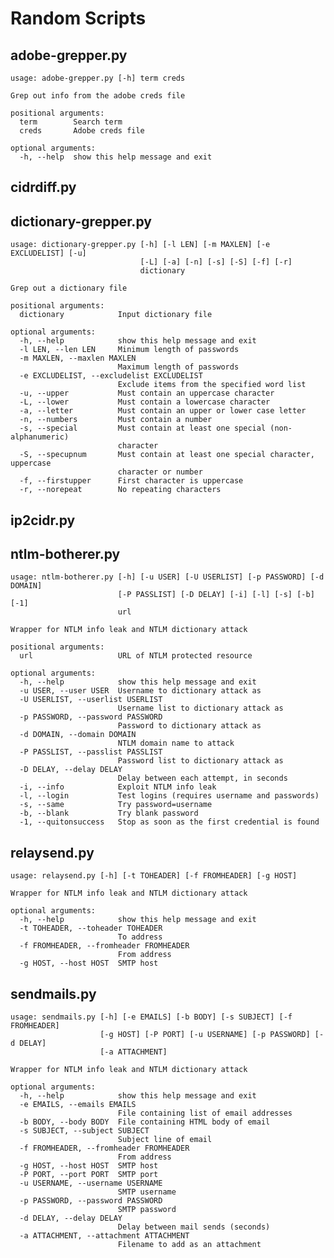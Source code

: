 # Random Scripts

## adobe-grepper.py 

    usage: adobe-grepper.py [-h] term creds
    
    Grep out info from the adobe creds file
    
    positional arguments:
      term        Search term
      creds       Adobe creds file
    
    optional arguments:
      -h, --help  show this help message and exit

## cidrdiff.py 


## dictionary-grepper.py 

    usage: dictionary-grepper.py [-h] [-l LEN] [-m MAXLEN] [-e EXCLUDELIST] [-u]
                                 [-L] [-a] [-n] [-s] [-S] [-f] [-r]
                                 dictionary
    
    Grep out a dictionary file
    
    positional arguments:
      dictionary            Input dictionary file
    
    optional arguments:
      -h, --help            show this help message and exit
      -l LEN, --len LEN     Minimum length of passwords
      -m MAXLEN, --maxlen MAXLEN
                            Maximum length of passwords
      -e EXCLUDELIST, --excludelist EXCLUDELIST
                            Exclude items from the specified word list
      -u, --upper           Must contain an uppercase character
      -L, --lower           Must contain a lowercase character
      -a, --letter          Must contain an upper or lower case letter
      -n, --numbers         Must contain a number
      -s, --special         Must contain at least one special (non-alphanumeric)
                            character
      -S, --specupnum       Must contain at least one special character, uppercase
                            character or number
      -f, --firstupper      First character is uppercase
      -r, --norepeat        No repeating characters

## ip2cidr.py 


## ntlm-botherer.py 

    usage: ntlm-botherer.py [-h] [-u USER] [-U USERLIST] [-p PASSWORD] [-d DOMAIN]
                            [-P PASSLIST] [-D DELAY] [-i] [-l] [-s] [-b] [-1]
                            url
    
    Wrapper for NTLM info leak and NTLM dictionary attack
    
    positional arguments:
      url                   URL of NTLM protected resource
    
    optional arguments:
      -h, --help            show this help message and exit
      -u USER, --user USER  Username to dictionary attack as
      -U USERLIST, --userlist USERLIST
                            Username list to dictionary attack as
      -p PASSWORD, --password PASSWORD
                            Password to dictionary attack as
      -d DOMAIN, --domain DOMAIN
                            NTLM domain name to attack
      -P PASSLIST, --passlist PASSLIST
                            Password list to dictionary attack as
      -D DELAY, --delay DELAY
                            Delay between each attempt, in seconds
      -i, --info            Exploit NTLM info leak
      -l, --login           Test logins (requires username and passwords)
      -s, --same            Try password=username
      -b, --blank           Try blank password
      -1, --quitonsuccess   Stop as soon as the first credential is found

## relaysend.py 

    usage: relaysend.py [-h] [-t TOHEADER] [-f FROMHEADER] [-g HOST]
    
    Wrapper for NTLM info leak and NTLM dictionary attack
    
    optional arguments:
      -h, --help            show this help message and exit
      -t TOHEADER, --toheader TOHEADER
                            To address
      -f FROMHEADER, --fromheader FROMHEADER
                            From address
      -g HOST, --host HOST  SMTP host

## sendmails.py 

    usage: sendmails.py [-h] [-e EMAILS] [-b BODY] [-s SUBJECT] [-f FROMHEADER]
                        [-g HOST] [-P PORT] [-u USERNAME] [-p PASSWORD] [-d DELAY]
                        [-a ATTACHMENT]
    
    Wrapper for NTLM info leak and NTLM dictionary attack
    
    optional arguments:
      -h, --help            show this help message and exit
      -e EMAILS, --emails EMAILS
                            File containing list of email addresses
      -b BODY, --body BODY  File containing HTML body of email
      -s SUBJECT, --subject SUBJECT
                            Subject line of email
      -f FROMHEADER, --fromheader FROMHEADER
                            From address
      -g HOST, --host HOST  SMTP host
      -P PORT, --port PORT  SMTP port
      -u USERNAME, --username USERNAME
                            SMTP username
      -p PASSWORD, --password PASSWORD
                            SMTP password
      -d DELAY, --delay DELAY
                            Delay between mail sends (seconds)
      -a ATTACHMENT, --attachment ATTACHMENT
                            Filename to add as an attachment
